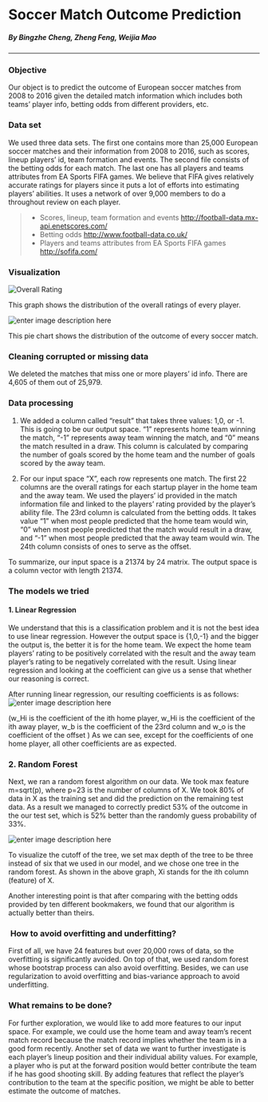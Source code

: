 

# **Soccer Match Outcome Prediction**


##### By Bingzhe Cheng, Zheng Feng, Weijia Mao

----------


### **Objective**


Our object is to predict the outcome of European soccer matches from 2008 to 2016 given the detailed match information which includes both teams’ player info, betting odds from different providers, etc. 



### **Data set**


We used three data sets. The first one contains more than 25,000 European soccer matches and their information from 2008 to 2016, such as scores, lineup players’ id, team formation and events. The second file consists of the betting odds for each match. The last one has all players and teams attributes from EA Sports FIFA games. We believe that FIFA gives relatively accurate ratings for players since it puts a lot of efforts into estimating players’ abilities. It uses a network of over 9,000 members to do a throughout review on each player. 

> - Scores, lineup, team formation and events
http://football-data.mx-api.enetscores.com/ 
> - Betting odds
http://www.football-data.co.uk/ 
> - Players and teams attributes from EA Sports FIFA games
http://sofifa.com/ 

### **Visualization**
![Overall Rating](https://lh3.googleusercontent.com/-V5pO6GcvtpA/WfO0gK4eUCI/AAAAAAAABcM/j4UDKngkqigohGNnc7YpJMuY8LtXNtTegCLcBGAs/s0/Overall_rating.png "Overall_rating")

This graph shows the distribution of the overall ratings of every player.

![enter image description here](https://lh3.googleusercontent.com/-QrZFeOSsga8/WfO01o4ARCI/AAAAAAAABcU/1opEL5vlb0g2v0xVWZ_tdRUy2DvJal-JACLcBGAs/s0/match_outcome.png "match_outcome")

This pie chart shows the distribution of the outcome of every soccer match.

### **Cleaning corrupted or missing data**
We deleted the matches that miss one or more players’ id info. There are 4,605 of them out of 25,979. 

###  **Data processing**
1. We added a column called “result” that takes three values: 1,0, or -1. This is going to be our output space. “1” represents home team winning the match, “-1” represents away team winning the match, and “0” means the match resulted in a draw. This column is calculated by comparing the number of goals scored by the home team and the number of goals scored by the away team.

2. For our input space “X”, each row represents one match. The first 22 columns are the overall ratings for each startup player in the home team and the away team. We used the players’ id provided in the match information file and linked to the players’ rating provided by the player’s ability file. 
The 23rd column is calculated from the betting odds. It takes value “1” when most people predicted that the home team would win, “0” when most people predicted that the match would result in a draw, and “-1” when most people predicted that the away team would win.
The 24th column consists of ones to serve as the offset.

To summarize, our input space is a 21374 by 24 matrix. The output space is a column vector with length 21374.

###  **The models we tried**
#### 1. Linear Regression
 We understand that this is a classification problem and it is not the best idea to use linear regression. However the output space is {1,0,-1} and the bigger the output is, the better it is for the home team. We expect the home team players’ rating to be positively correlated with the result and the away team player’s rating to be negatively correlated with the result. Using linear regression and looking at the coefficient can give us a sense that whether our reasoning is correct. 

 After running linear regression, our resulting coefficients is as follows:
![enter image description here](https://lh3.googleusercontent.com/-hQX7Iy5-jzY/WfO37K7Z6iI/AAAAAAAABco/ogDEEym8HNkpvt9_E9noRLDQ32RzqkiUwCLcBGAs/s0/%25E5%25B1%258F%25E5%25B9%2595%25E5%25BF%25AB%25E7%2585%25A7+2017-10-27+%25E4%25B8%258B%25E5%258D%25886.48.27.png "w")

 (w_Hi is the coefficient of the ith home player, w_Hi is the coefficient of the ith away player, w_b is the coefficient of the 23rd column and w_o is the coefficient of the offset )
As we can see, except for the coefficients of one home player, all other coefficients are as expected. 

### 2. Random Forest
Next, we ran a random forest algorithm on our data. We took max feature m=sqrt(p), where p=23 is the number of columns of X. We took 80% of data in X as the training set and did the prediction on the remaining test data. As a result we managed to correctly predict 53% of the outcome in the our test set, which is 52% better than the randomly guess probability of 33%. 

![enter image description here](https://lh3.googleusercontent.com/-rYxIQbfJpw8/WfPF_LEjYtI/AAAAAAAABdY/9tMKskJQI9cn4S4oZ4uAdk6zdUpNj-4JACLcBGAs/s0/%25E5%25B1%258F%25E5%25B9%2595%25E5%25BF%25AB%25E7%2585%25A7+2017-10-27+%25E4%25B8%258B%25E5%258D%25887.48.19.png "tree.png")

To visualize the cutoff of the tree, we set max depth of the tree to be three instead of six that we used in our model, and we chose one tree in the random forest. As shown in the above graph, Xi stands for the ith column (feature) of X.

Another interesting point is that after comparing with the betting odds provided by ten different bookmakers, we found that our algorithm is actually better than theirs.

###  **How to avoid overfitting and underfitting?**
First of all, we have 24 features but over 20,000 rows of data, so the overfitting is significantly avoided. On top of that, we used random forest whose bootstrap process can also avoid overfitting. Besides, we can use regularization to avoid overfitting and bias-variance approach to avoid underfitting.

### **What remains to be done?**
For further exploration, we would like to add more features to our input space. For example, we could use the home team and away team’s recent match record because the match record implies whether the team is in a good form recently. Another set of data we want to further investigate is each player’s lineup position and their individual ability values. For example, a player who is put at the forward position would better contribute the team if he has good shooting skill. By adding features that reflect the player’s contribution to the team at the specific position, we might be able to better estimate the outcome of matches. 


